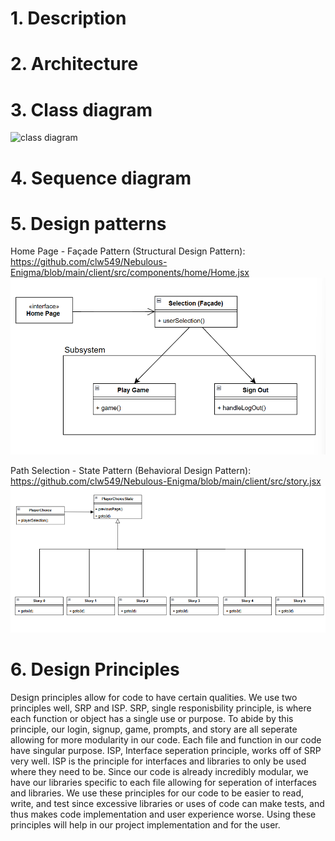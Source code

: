 # 1. Description



# 2. Architecture



# 3. Class diagram

![class diagram](https://i.imgur.com/sfqShWB.png)

# 4. Sequence diagram



# 5. Design patterns
Home Page - Façade Pattern (Structural Design Pattern): https://github.com/clw549/Nebulous-Enigma/blob/main/client/src/components/home/Home.jsx
![Home Page Diagram](Deliverables/deliverable_images/two_design_pattern_d5.png)


Path Selection - State Pattern (Behavioral Design Pattern): https://github.com/clw549/Nebulous-Enigma/blob/main/client/src/story.jsx
![Story Diagram](Deliverables/deliverable_images/one_design_pattern_d5.png)


# 6. Design Principles
Design principles allow for code to have certain qualities. We use two principles well, SRP and ISP. SRP, single responisbility principle, is where each function or object has a single use or purpose. To abide by this principle, our login, signup, game, prompts, and story are all seperate allowing for more modularity in our code. Each file and function in our code have singular purpose. ISP, Interface seperation principle, works off of SRP very well. ISP is the principle for interfaces and libraries to only be used where they need to be. Since our code is already incredibly modular, we have our libraries specific to each file allowing for seperation of interfaces and libraries. We use these principles for our code to be easier to read, write, and test since excessive libraries or uses of code can make tests, and thus makes code implementation and user experience worse. Using these principles will help in our project implementation and for the user.

